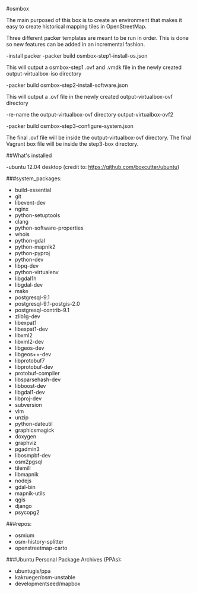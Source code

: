 #osmbox

The main purposed of this box is to create an environment that makes it easy to create historical mapping tiles in OpenStreetMap.

Three different packer templates are meant to be run in order. This is done so new features can be added in an incremental fashion.

-install packer
-packer build osmbox-step1-install-os.json

This will output a osmbox-step1 .ovf and .vmdk file in the newly created output-virtualbox-iso directory

-packer build osmbox-step2-install-software.json

This will output a .ovf file in the newly created output-virtualbox-ovf directory

-re-name the output-virtualbox-ovf directory output-virtualbox-ovf2

-packer build osmbox-step3-configure-system.json

The final .ovf file will be inside the output-virtualbox-ovf directory. The final Vagrant box file will be inside the step3-box directory.

##What's installed

-ubuntu 12.04 desktop (credit to: https://github.com/boxcutter/ubuntu)

###system_packages:
  - build-essential
  - git
  - libevent-dev
  - nginx
  - python-setuptools
  - clang 
  - python-software-properties 
  - whois
  - python-gdal 
  - python-mapnik2 
  - python-pyproj
  - python-dev 
  - libpq-dev
  - python-virtualenv
  - libgdal1h
  - libgdal-dev
  - make
  - postgresql-9.1
  - postgresql-9.1-postgis-2.0
  - postgresql-contrib-9.1
  - zlib1g-dev
  - libexpat1
  - libexpat1-dev
  - libxml2
  - libxml2-dev
  - libgeos-dev
  - libgeos++-dev
  - libprotobuf7
  - libprotobuf-dev
  - protobuf-compiler
  - libsparsehash-dev
  - libboost-dev
  - libgdal1-dev
  - libproj-dev
  - subversion
  - vim
  - unzip
  - python-dateutil
  - graphicsmagick
  - doxygen
  - graphviz
  - pgadmin3
  - libosmpbf-dev
  - osm2pgsql
  - tilemill 
  - libmapnik 
  - nodejs 
  - gdal-bin
  - mapnik-utils
  - qgis
  - django
  - psycopg2

  ###repos:

  - osmium
  - osm-history-splitter
  - openstreetmap-carto

  ###Ubuntu Personal Package Archives (PPAs):

  - ubuntugis/ppa
  - kakrueger/osm-unstable
  - developmentseed/mapbox

